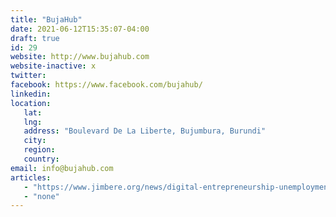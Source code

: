 ```yaml
---
title: "BujaHub"
date: 2021-06-12T15:35:07-04:00
draft: true
id: 29
website: http://www.bujahub.com
website-inactive: x
twitter: 
facebook: https://www.facebook.com/bujahub/
linkedin: 
location: 
   lat: 
   lng: 
   address: "Boulevard De La Liberte, Bujumbura, Burundi"
   city: 
   region: 
   country: 
email: info@bujahub.com
articles:
   - "https://www.jimbere.org/news/digital-entrepreneurship-unemployment-solution-youth-burundi/"
   - "none"
---
```


